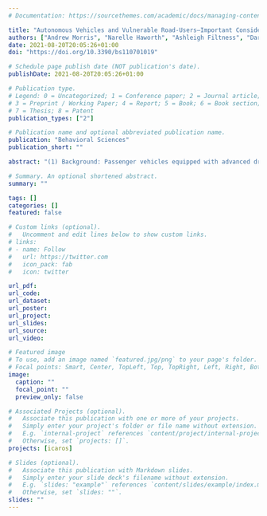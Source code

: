 ```yaml
---
# Documentation: https://sourcethemes.com/academic/docs/managing-content/

title: "Autonomous Vehicles and Vulnerable Road-Users—Important Considerations and Requirements Based on Crash Data from Two Countries"
authors: ["Andrew Morris", "Narelle Haworth", "Ashleigh Filtness", "Daryl-Palma Asongu Nguatem", "Laurie Brown", "Andry Rakotonirainy", "Sebastien Glaser"]
date: 2021-08-20T20:05:26+01:00
doi: "https://doi.org/10.3390/bs110701019"

# Schedule page publish date (NOT publication's date).
publishDate: 2021-08-20T20:05:26+01:00

# Publication type.
# Legend: 0 = Uncategorized; 1 = Conference paper; 2 = Journal article;
# 3 = Preprint / Working Paper; 4 = Report; 5 = Book; 6 = Book section;
# 7 = Thesis; 8 = Patent
publication_types: ["2"]

# Publication name and optional abbreviated publication name.
publication: "Behavioral Sciences"
publication_short: ""

abstract: "(1) Background: Passenger vehicles equipped with advanced driver-assistance system (ADAS) functionalities are becoming more prevalent within vehicle fleets. However, the full effects of offering such systems, which may allow for drivers to become less than 100% engaged with the task of driving, may have detrimental impacts on other road-users, particularly vulnerable road-users, for a variety of reasons. (2) Crash data were analysed in two countries (Great Britain and Australia) to examine some challenging traffic scenarios that are prevalent in both countries and represent scenarios in which future connected and autonomous vehicles may be challenged in terms of safe manoeuvring. (3) Road intersections are currently very common locations for vulnerable road-user accidents; traffic flows and road-user behaviours at intersections can be unpredictable, with many vehicles behaving inconsistently (e.g., red-light running and failure to stop or give way), and many vulnerable road-users taking unforeseen risks. (4) Conclusions: The challenges of unpredictable vulnerable road-user behaviour at intersections (including road-users violating traffic or safe-crossing signals, or taking other risks) combined with the lack of knowledge of CAV responses to intersection rules, could be problematic. This could be further compounded by changes to nonverbal communication that currently exist between road-users, which could become more challenging once CAVs become more widespread."

# Summary. An optional shortened abstract.
summary: ""

tags: []
categories: []
featured: false

# Custom links (optional).
#   Uncomment and edit lines below to show custom links.
# links:
# - name: Follow
#   url: https://twitter.com
#   icon_pack: fab
#   icon: twitter

url_pdf:
url_code:
url_dataset:
url_poster:
url_project:
url_slides:
url_source:
url_video:

# Featured image
# To use, add an image named `featured.jpg/png` to your page's folder. 
# Focal points: Smart, Center, TopLeft, Top, TopRight, Left, Right, BottomLeft, Bottom, BottomRight.
image:
  caption: ""
  focal_point: ""
  preview_only: false

# Associated Projects (optional).
#   Associate this publication with one or more of your projects.
#   Simply enter your project's folder or file name without extension.
#   E.g. `internal-project` references `content/project/internal-project/index.md`.
#   Otherwise, set `projects: []`.
projects: [icaros]

# Slides (optional).
#   Associate this publication with Markdown slides.
#   Simply enter your slide deck's filename without extension.
#   E.g. `slides: "example"` references `content/slides/example/index.md`.
#   Otherwise, set `slides: ""`.
slides: ""
---
```

